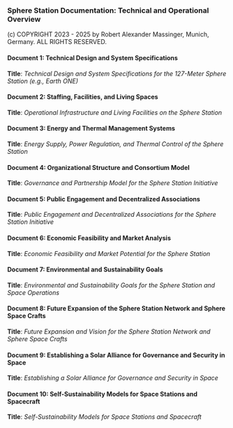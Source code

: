 
### **Sphere Station Documentation: Technical and Operational Overview**
(c) COPYRIGHT 2023 - 2025 by Robert Alexander Massinger, Munich, Germany. ALL RIGHTS RESERVED.
#### **Document 1: Technical Design and System Specifications**

**Title**: *Technical Design and System Specifications for the 127-Meter Sphere Station (e.g., Earth ONE)*

#### **Document 2: Staffing, Facilities, and Living Spaces**

**Title**: *Operational Infrastructure and Living Facilities on the Sphere Station*

#### **Document 3: Energy and Thermal Management Systems**

**Title**: *Energy Supply, Power Regulation, and Thermal Control of the Sphere Station*

#### **Document 4: Organizational Structure and Consortium Model**

**Title**: *Governance and Partnership Model for the Sphere Station Initiative*

#### **Document 5: Public Engagement and Decentralized Associations**

**Title**: *Public Engagement and Decentralized Associations for the Sphere Station Initiative*

#### **Document 6: Economic Feasibility and Market Analysis**

**Title**: *Economic Feasibility and Market Potential for the Sphere Station*

#### **Document 7: Environmental and Sustainability Goals**

**Title**: *Environmental and Sustainability Goals for the Sphere Station and Space Operations*

#### **Document 8: Future Expansion of the Sphere Station Network and Sphere Space Crafts**

**Title**: *Future Expansion and Vision for the Sphere Station Network and Sphere Space Crafts*

#### **Document 9: Establishing a Solar Alliance for Governance and Security in Space**

**Title**: *Establishing a Solar Alliance for Governance and Security in Space*

#### **Document 10: Self-Sustainability Models for Space Stations and Spacecraft**

**Title**: *Self-Sustainability Models for Space Stations and Spacecraft*
